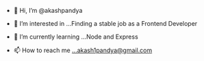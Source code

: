 - 👋 Hi, I’m @akashpandya
- 👀 I’m interested in ...Finding a stable job as a Frontend Developer
- 🌱 I’m currently learning ...Node and Express 

- 📫 How to reach me ...akash1pandya@gmail.com

<!---
akashpandya/akashpandya is a ✨ special ✨ repository because its `README.md` (this file) appears on your GitHub profile.
You can click the Preview link to take a look at your changes.
--->
